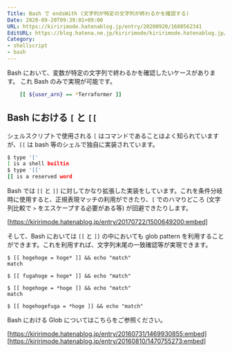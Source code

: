 ```yaml
---
Title: Bash で endsWith (文字列が特定の文字列が終わるかを確認する)
Date: 2020-09-20T09:39:01+09:00
URL: https://kiririmode.hatenablog.jp/entry/20200920/1600562341
EditURL: https://blog.hatena.ne.jp/kiririmode/kiririmode.hatenablog.jp/atom/entry/26006613630003755
Category:
- shellscript
- bash
---
```


Bash において、変数が特定の文字列で終わるかを確認したいケースがあります。
これ Bash のみで実現が可能です。

```sh
    [[ ${user_arn} == *Terraformer ]]
```

## Bash における `[` と `[[`

シェルスクリプトで使用される `[` はコマンドであることはよく知られていますが、`[[` は bash 等のシェルで独自に実装されています。

```sh
$ type '['
[ is a shell builtin
$ type '[['
[[ is a reserved word
```

Bash では `[[` と `]]` に対してかなり拡張した実装をしています。これを条件分岐時に使用すると、正規表現マッチの利用ができたり、`[` でのハマりどころ (文字列比較で `>` をエスケープする必要がある等) が回避できたりします。

[https://kiririmode.hatenablog.jp/entry/20170722/1500649200:embed]

そして、Bash においては `[[` と `]]` の中においても glob pattern を利用することができます。これを利用すれば、文字列末尾の一致確認等が実現できます。

```shell
$ [[ hogehoge = hoge* ]] && echo "match"
match

$ [[ fugahoge = hoge* ]] && echo "match"

$ [[ hogehoge = *hoge ]] && echo "match"
match

$ [[ hogehogefuga = *hoge ]] && echo "match"

```

Bash における Glob についてはこちらをご参照ください。

[https://kiririmode.hatenablog.jp/entry/20160731/1469930855:embed]
[https://kiririmode.hatenablog.jp/entry/20160810/1470755273:embed]
